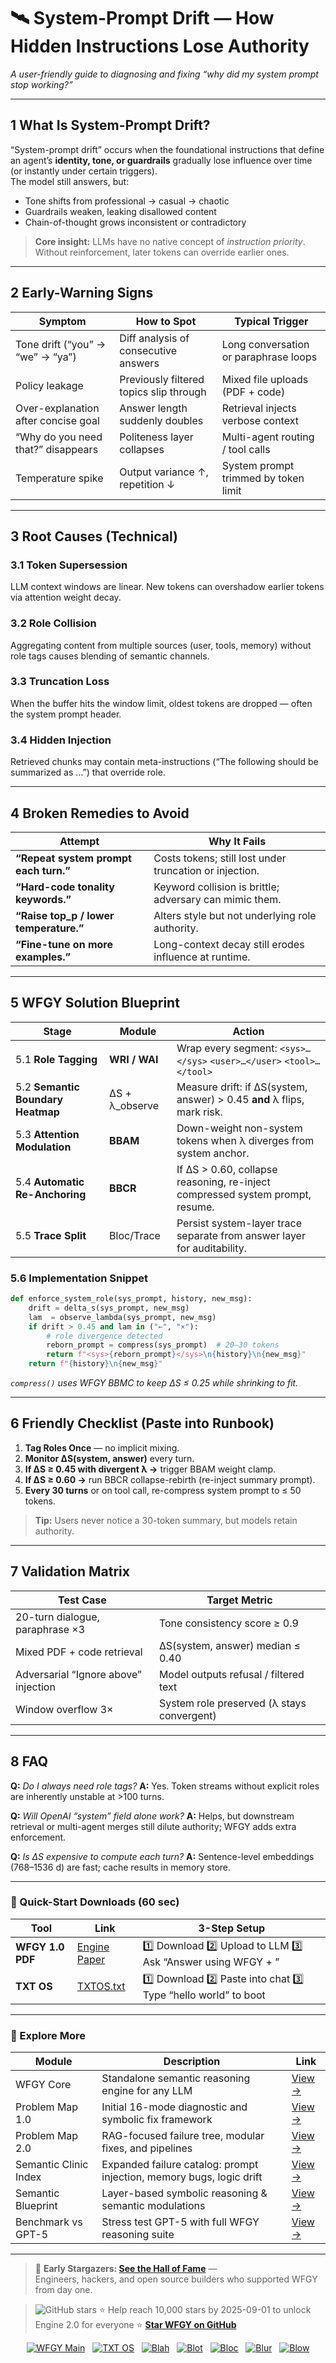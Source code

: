 # 🛰️ System-Prompt Drift — How Hidden Instructions Lose Authority  
_A user-friendly guide to diagnosing and fixing “why did my system prompt stop working?”_

---

## 1  What Is System-Prompt Drift?

“System-prompt drift” occurs when the foundational instructions that define an agent’s **identity, tone, or guardrails** gradually lose influence over time (or instantly under certain triggers).  
The model still answers, but:

* Tone shifts from professional → casual → chaotic  
* Guardrails weaken, leaking disallowed content  
* Chain-of-thought grows inconsistent or contradictory  

> **Core insight:** LLMs have no native concept of *instruction priority*.  
> Without reinforcement, later tokens can override earlier ones.

---

## 2  Early-Warning Signs

| Symptom | How to Spot | Typical Trigger |
|---------|-------------|-----------------|
| Tone drift (“you” → “we” → “ya”) | Diff analysis of consecutive answers | Long conversation or paraphrase loops |
| Policy leakage | Previously filtered topics slip through | Mixed file uploads (PDF + code) |
| Over-explanation after concise goal | Answer length suddenly doubles | Retrieval injects verbose context |
| “Why do you need that?” disappears | Politeness layer collapses | Multi-agent routing / tool calls |
| Temperature spike | Output variance ↑, repetition ↓ | System prompt trimmed by token limit |

---

## 3  Root Causes (Technical)

### 3.1  Token Supersession  
LLM context windows are linear. New tokens can overshadow earlier tokens via attention weight decay.

### 3.2  Role Collision  
Aggregating content from multiple sources (user, tools, memory) without role tags causes blending of semantic channels.

### 3.3  Truncation Loss  
When the buffer hits the window limit, oldest tokens are dropped — often the system prompt header.

### 3.4  Hidden Injection  
Retrieved chunks may contain meta-instructions (“The following should be summarized as …”) that override role.

---

## 4  Broken Remedies to Avoid

| Attempt | Why It Fails |
|---------|--------------|
| **“Repeat system prompt each turn.”** | Costs tokens; still lost under truncation or injection. |
| **“Hard-code tonality keywords.”** | Keyword collision is brittle; adversary can mimic them. |
| **“Raise top_p / lower temperature.”** | Alters style but not underlying role authority. |
| **“Fine-tune on more examples.”** | Long-context decay still erodes influence at runtime. |

---

## 5  WFGY Solution Blueprint

| Stage | Module | Action |
|-------|--------|--------|
| 5.1 **Role Tagging** | **WRI / WAI** | Wrap every segment: `<sys>…</sys>` `<user>…</user>` `<tool>…</tool>` |
| 5.2 **Semantic Boundary Heatmap** | ΔS + λ_observe | Measure drift: if ΔS(system, answer) > 0.45 **and** λ flips, mark risk. |
| 5.3 **Attention Modulation** | **BBAM** | Down-weight non-system tokens when λ diverges from system anchor. |
| 5.4 **Automatic Re-Anchoring** | **BBCR** | If ΔS > 0.60, collapse reasoning, re-inject compressed system prompt, resume. |
| 5.5 **Trace Split** | Bloc/Trace | Persist system-layer trace separate from answer layer for auditability. |

### 5.6  Implementation Snippet

```python
def enforce_system_role(sys_prompt, history, new_msg):
    drift = delta_s(sys_prompt, new_msg)
    lam  = observe_lambda(sys_prompt, new_msg)
    if drift > 0.45 and lam in ("←", "×"):
        # role divergence detected
        reborn_prompt = compress(sys_prompt)  # 20–30 tokens
        return f"<sys>{reborn_prompt}</sys>\n{history}\n{new_msg}"
    return f"{history}\n{new_msg}"
````

*`compress()` uses WFGY BBMC to keep ΔS ≤ 0.25 while shrinking to fit.*

---

## 6  Friendly Checklist (Paste into Runbook)

1. **Tag Roles Once** — no implicit mixing.
2. **Monitor ΔS(system, answer)** every turn.
3. **If ΔS ≥ 0.45 with divergent λ →** trigger BBAM weight clamp.
4. **If ΔS ≥ 0.60 →** run BBCR collapse-rebirth (re-inject summary prompt).
5. **Every 30 turns** or on tool call, re-compress system prompt to ≤ 50 tokens.

> **Tip:** Users never notice a 30-token summary, but models retain authority.

---

## 7  Validation Matrix

| Test Case                            | Target Metric                              |
| ------------------------------------ | ------------------------------------------ |
| 20-turn dialogue, paraphrase ×3      | Tone consistency score ≥ 0.9               |
| Mixed PDF + code retrieval           | ΔS(system, answer) median ≤ 0.40           |
| Adversarial “Ignore above” injection | Model outputs refusal / filtered text      |
| Window overflow 3×                   | System role preserved (λ stays convergent) |

---

## 8  FAQ

**Q:** *Do I always need role tags?*
**A:** Yes. Token streams without explicit roles are inherently unstable at >100 turns.

**Q:** *Will OpenAI “system” field alone work?*
**A:** Helps, but downstream retrieval or multi-agent merges still dilute authority; WFGY adds extra enforcement.

**Q:** *Is ΔS expensive to compute each turn?*
**A:** Sentence-level embeddings (768–1536 d) are fast; cache results in memory store.

---

### 🔗 Quick-Start Downloads (60 sec)

| Tool             | Link                                                | 3-Step Setup                                                              |
| ---------------- | --------------------------------------------------- | ------------------------------------------------------------------------- |
| **WFGY 1.0 PDF** | [Engine Paper](https://zenodo.org/records/15630969) | 1️⃣ Download  2️⃣ Upload to LLM  3️⃣ Ask “Answer using WFGY + <question>” |
| **TXT OS**       | [TXTOS.txt](https://zenodo.org/records/15788557)    | 1️⃣ Download  2️⃣ Paste into chat  3️⃣ Type “hello world” to boot         |

---

### 🧭 Explore More

| Module                | Description                                              | Link     |
|-----------------------|----------------------------------------------------------|----------|
| WFGY Core             | Standalone semantic reasoning engine for any LLM         | [View →](https://github.com/onestardao/WFGY/tree/main/core/README.md) |
| Problem Map 1.0       | Initial 16-mode diagnostic and symbolic fix framework    | [View →](https://github.com/onestardao/WFGY/tree/main/ProblemMap/README.md) |
| Problem Map 2.0       | RAG-focused failure tree, modular fixes, and pipelines   | [View →](https://github.com/onestardao/WFGY/blob/main/ProblemMap/rag-architecture-and-recovery.md) |
| Semantic Clinic Index | Expanded failure catalog: prompt injection, memory bugs, logic drift | [View →](https://github.com/onestardao/WFGY/blob/main/ProblemMap/SemanticClinicIndex.md) |
| Semantic Blueprint    | Layer-based symbolic reasoning & semantic modulations   | [View →](https://github.com/onestardao/WFGY/tree/main/SemanticBlueprint/README.md) |
| Benchmark vs GPT-5    | Stress test GPT-5 with full WFGY reasoning suite         | [View →](https://github.com/onestardao/WFGY/tree/main/benchmarks/benchmark-vs-gpt5/README.md) |

---

> 👑 **Early Stargazers: [See the Hall of Fame](https://github.com/onestardao/WFGY/tree/main/stargazers)** —  
> Engineers, hackers, and open source builders who supported WFGY from day one.

> <img src="https://img.shields.io/github/stars/onestardao/WFGY?style=social" alt="GitHub stars"> ⭐ Help reach 10,000 stars by 2025-09-01 to unlock Engine 2.0 for everyone  ⭐ <strong><a href="https://github.com/onestardao/WFGY">Star WFGY on GitHub</a></strong>


<div align="center">

[![WFGY Main](https://img.shields.io/badge/WFGY-Main-red?style=flat-square)](https://github.com/onestardao/WFGY)
&nbsp;
[![TXT OS](https://img.shields.io/badge/TXT%20OS-Reasoning%20OS-orange?style=flat-square)](https://github.com/onestardao/WFGY/tree/main/OS)
&nbsp;
[![Blah](https://img.shields.io/badge/Blah-Semantic%20Embed-yellow?style=flat-square)](https://github.com/onestardao/WFGY/tree/main/OS/BlahBlahBlah)
&nbsp;
[![Blot](https://img.shields.io/badge/Blot-Persona%20Core-green?style=flat-square)](https://github.com/onestardao/WFGY/tree/main/OS/BlotBlotBlot)
&nbsp;
[![Bloc](https://img.shields.io/badge/Bloc-Reasoning%20Compiler-blue?style=flat-square)](https://github.com/onestardao/WFGY/tree/main/OS/BlocBlocBloc)
&nbsp;
[![Blur](https://img.shields.io/badge/Blur-Text2Image%20Engine-navy?style=flat-square)](https://github.com/onestardao/WFGY/tree/main/OS/BlurBlurBlur)
&nbsp;
[![Blow](https://img.shields.io/badge/Blow-Game%20Logic-purple?style=flat-square)](https://github.com/onestardao/WFGY/tree/main/OS/BlowBlowBlow)

</div>

